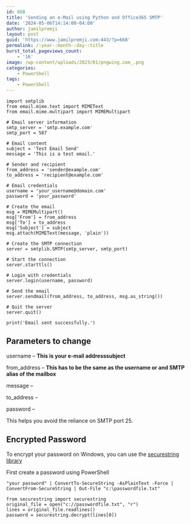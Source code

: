 ```yaml
---
id: 668
title: 'Sending an e-Mail using Python and Office365 SMTP'
date: '2024-05-06T14:14:00-04:00'
author: jamilpremji
layout: post
guid: 'https://www.jamilpremji.com:443/?p=668'
permalink: /:year-:month-:day-:title
burst_total_pageviews_count:
    - '16'
image: /wp-content/uploads/2023/01/pngwing.com_.png
categories:
    - PowerShell
tags:
    - PowerShell
---
```


```
import smtplib
from email.mime.text import MIMEText
from email.mime.multipart import MIMEMultipart

# Email server information
smtp_server = 'smtp.example.com'
smtp_port = 587

# Email content
subject = 'Test Email Send'
message = 'This is a test email.'

# Sender and recipient
from_address = 'sender@example.com'
to_address = 'recipient@example.com'

# Email credentials
username = 'your_username@domain.com'
password = 'your_password'

# Create the email
msg = MIMEMultipart()
msg['From'] = from_address
msg['To'] = to_address
msg['Subject'] = subject
msg.attach(MIMEText(message, 'plain'))

# Create the SMTP connection
server = smtplib.SMTP(smtp_server, smtp_port)

# Start the connection
server.starttls()

# Login with credentials
server.login(username, password)

# Send the email
server.sendmail(from_address, to_address, msg.as_string())

# Quit the server
server.quit()

print('Email sent successfully.')

```

## Parameters to change

username – **This is your e-mail addresssubject**

from\_address – **This has to be the same as the username or and SMTP alias of the mailbox**

message –

to\_address –

password –

This helps you avoid the reliance on SMTP port 25.

## Encrypted Password

To encrypt your password on Windows, you can use the [securestring library](https://github.com/er28-0652/securestring)

First create a password using PowerShell

```
"your password" | ConvertTo-SecureString -AsPlainText -Force | ConvertFrom-SecureString | Out-File "c:\passwordfile.txt"
```

```
from securestring import securestring
original_file = open("c://passwordfile.txt", "r")
lines = original_file.readlines()
password = securestring.decrypt(lines[0])
```